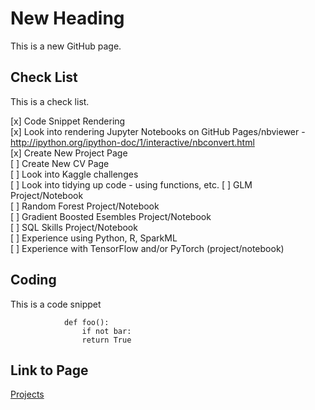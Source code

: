 # New Heading

This is a new GitHub page.


## Check List 

This is a check list.

[x] Code Snippet Rendering  
[x] Look into rendering Jupyter Notebooks on GitHub Pages/nbviewer - http://ipython.org/ipython-doc/1/interactive/nbconvert.html  
[x] Create New Project Page  
[ ] Create New CV Page  
[ ] Look into Kaggle challenges  
[ ] Look into tidying up code - using functions, etc.
[ ] GLM Project/Notebook  
[ ] Random Forest Project/Notebook  
[ ] Gradient Boosted Esembles Project/Notebook  
[ ] SQL Skills Project/Notebook  
[ ] Experience using Python, R, SparkML  
[ ] Experience with TensorFlow and/or PyTorch (project/notebook)  

## Coding

This is a code snippet 

                def foo():
                    if not bar:
                    return True
                    
 ## Link to Page  
 <a href="projects.html">Projects</a>
